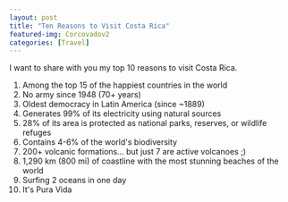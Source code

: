 ```yaml
---
layout: post
title: "Ten Reasons to Visit Costa Rica"
featured-img: Corcovadov2
categories: [Travel]
---
```


I want to share with you my top 10 reasons to visit Costa Rica. 

1. Among the top 15 of the happiest countries in the world
2. No army since 1948 (70+ years)
3. Oldest democracy in Latin America (since ~1889)
4. Generates 99% of its electricity using natural sources 
5. 28% of its area is protected as national parks, reserves, or wildlife refuges
6. Contains 4-6% of the world's biodiversity
7. 200+ volcanic formations... but just 7 are active volcanoes ;)
8. 1,290 km (800 mi) of coastline with the most stunning beaches of the world
9. Surfing 2 oceans in one day
10. It's Pura Vida
